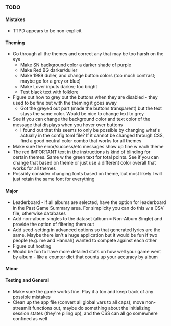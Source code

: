### TODO

#### Mistakes
* TTPD appears to be non-explicit

#### Theming
* Go through all the themes and correct any that may be too harsh on the eye
    * Make SN background color a darker shade of purple
    * Make Red BG darker/duller
    * Make 1989 duller, and change button colors (too much contrast; maybe go for a grey or blue)
    * Make Lover inputs darker; too bright
    * Test black text with folklore
* Figure out how to grey out the buttons when they are disabled - they used to be fine but with the theming it goes away
    * Got the greyed out part (made the buttons transparent) but the text stays the same color. Would be nice to change text to grey
* See if you can change the background color and text color of the message that displays when you hover over buttons
    * I found out that this seems to only be possible by changing what's actually in the config.toml file? If it cannot be changed through CSS, find a good neutral color combo that works for all themes
* Make sure the error/success/etc messages show up fine w each theme
* The red IMPORTANT text in the instructions is kind of blinding for certain themes. Same w the green text for total points. See if you can change that based on theme or just use a different color overall that works for all themes
* Possibly consider changing fonts based on theme, but most likely I will just retain the same font for everything

#### Major
* Leaderboard - if all albums are selected, have the option for leaderboard in the Past Game Summary area. For simplicity you can do this w a CSV file, otherwise databases
* Add non-album singles to the dataset (album = Non-Album Single) and provide the option of filtering them out
* Add seed-setting in advanced options so that generated lyrics are the same. Maybe there isn't a huge application but it would be fun if two people (e.g. me and Hannah) wanted to compete against each other
* Figure out hosting
* Would be fun to have more detailed stats on how well your game went by album - like a counter dict that counts up your accuracy by album

#### Minor

#### Testing and General
* Make sure the game works fine. Play it a ton and keep track of any possible mistakes 
* Clean up the app file (convert all global vars to all caps); move non-streamlit functions out, maybe do something about the initializing session states (they're piling up), and the CSS can all go somewhere confined as well 